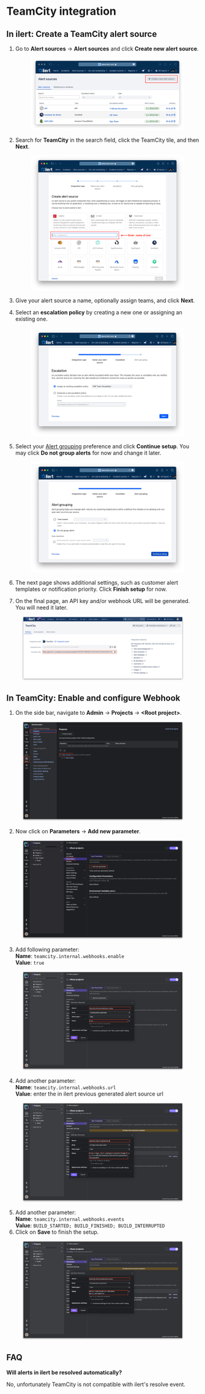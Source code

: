 # TeamCity integration

## In ilert: Create a TeamCity alert source&#x20;

1.  Go to **Alert sources** -> **Alert sources** and click **Create new alert source**.

    <figure><img src="../../.gitbook/assets/Screenshot 2023-08-28 at 10.21.10.png" alt=""><figcaption></figcaption></figure>
2.  Search for **TeamCity** in the search field, click the TeamCity tile, and then **Next**.&#x20;

    <figure><img src="../../.gitbook/assets/Screenshot 2023-08-28 at 10.24.23.png" alt=""><figcaption></figcaption></figure>
3. Give your alert source a name, optionally assign teams, and click **Next**.
4.  Select an **escalation policy** by creating a new one or assigning an existing one.

    <figure><img src="../../.gitbook/assets/Screenshot 2023-08-28 at 11.37.47.png" alt=""><figcaption></figcaption></figure>
5.  Select your [Alert grouping](../../alerting/alert-sources.md#alert-grouping) preference and click **Continue setup**. You may click **Do not group alerts** for now and change it later.&#x20;

    <figure><img src="../../.gitbook/assets/Screenshot 2023-08-28 at 11.38.24.png" alt=""><figcaption></figcaption></figure>
6. The next page shows additional settings, such as customer alert templates or notification priority. Click **Finish setup** for now.
7. On the final page, an API key and/or webhook URL will be generated. You will need it later.

<figure><img src="../../.gitbook/assets/il-1.png" alt=""><figcaption></figcaption></figure>

## In TeamCity: Enable and configure Webhook

1. On the side bar, navigate to **Admin** -> **Projects** -> **\<Root project>**.

<figure><img src="../../.gitbook/assets/1.png" alt=""><figcaption></figcaption></figure>

2. Now click on **Parameters** -> **Add new parameter**.

<figure><img src="../../.gitbook/assets/2.png" alt=""><figcaption></figcaption></figure>

3. Add following parameter:\
   **Name**: `teamcity.internal.webhooks.enable`\
   **Value**: `true`

<figure><img src="../../.gitbook/assets/3.png" alt=""><figcaption></figcaption></figure>

4. Add another parameter:\
   **Name**: `teamcity.internal.webhooks.url`\
   **Value**: enter the in ilert previous generated alert source url

<figure><img src="../../.gitbook/assets/4.png" alt=""><figcaption></figcaption></figure>

5. Add another parameter:\
   **Name**: `teamcity.internal.webhooks.events`\
   **Value**: `BUILD_STARTED; BUILD_FINISHED; BUILD_INTERRUPTED`
6. Click on **Save** to finish the setup.

<figure><img src="../../.gitbook/assets/5.png" alt=""><figcaption></figcaption></figure>

## FAQ <a href="#faq" id="faq"></a>

**Will alerts in ilert be resolved automatically?**

No, unfortunately TeamCity is not compatible with ilert's resolve event.
